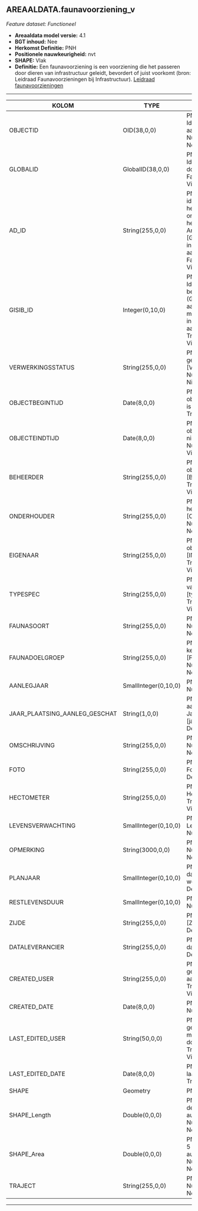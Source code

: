 ## AREAALDATA.faunavoorziening_v

*Feature dataset: Functioneel*


* __Areaaldata model versie:__ 4.1
* __BGT inhoud:__ Nee
* __Herkomst Definitie:__ PNH
* __Positionele nauwkeurigheid:__ nvt
* __SHAPE:__ Vlak
* __Definitie:__ Een faunavoorziening is een voorziening die het passeren door dieren van infrastructuur geleidt, bevordert of juist voorkomt (bron: Leidraad Faunavoorzieningen bij Infrastructuur).
[Leidraad faunavoorzieningen](http://www.mjpo.nl/publicaties/leidraad_faunavoorzieningen_bij_infrastructuur/?page=leidraad)


***

|KOLOM                               |TYPE                    |DEFINITIE|
|------                              |----                    |-----    |
|OBJECTID                            |OID(38,0,0)             |PNH; Intern ArcGIS Identificatienummer, aangemaakt door ArcGIS; Nullable: False; Default: None; Visible:Yes|
|GLOBALID                            |GlobalID(38,0,0)        |PNH; Global Unique Identifier,  aangemaakt door ArcGIS.; Nullable: False; Default: None; Visible:Yes|
|AD_ID                               |String(255,0,0)         |PNH; Uniek identificatienummer voor het object dat onveranderlijk is zolang het object bestaat in Areaaldata: in format 'AD.[GUID]'. Dit moet worden ingevuld door de aannemer.; Nullable: False; Default: None; Visible:Yes|
|GISIB_ID                            |Integer(0,10,0)         |PNH; Uniek Identificatienummer beheer openbare ruimte (GISIB), wordt aangemaakt in GISIB en mag niet worden ingevuld door de aannemer.; Nullable: True; Default: None; Visible:No|
|VERWERKINGSSTATUS                   |String(255,0,0)         |PNH; Status van de gegevens; keuzelijst [VERWERKINGSSTATUS]; Nullable: False; Default: Nieuw; Visible:Yes|
|OBJECTBEGINTIJD                     |Date(8,0,0)             |PNH; Datum waarop het object bij de bronhouder is ontstaan; Nullable: True; Visible:Yes|
|OBJECTEINDTIJD                      |Date(8,0,0)             |PNH; Datum waarop het object bij de bronhouder niet meer geldig is; Nullable: True; Visible:Yes|
|BEHEERDER                           |String(255,0,0)         |PNH; Beheerder van het object; keuzelijst [BEHEERDER]; Nullable: True; Default: None; Visible:Yes|
|ONDERHOUDER                         |String(255,0,0)         |PNH; Onderhouder van het object; keuzelijst [ONDERHOUDER]; Nullable: True; Default: None; Visible:No|
|EIGENAAR                            |String(255,0,0)         |PNH; Eigenaar van het object; keuzelijst [INSTANTIE]; Nullable: True; Default: None; Visible:No|
|TYPESPEC                            |String(255,0,0)         |PNH; Nadere typering van het object; keuzelijst [typeSpecFNV]; Nullable: True; Default: None; Visible:Yes|
|FAUNASOORT                          |String(255,0,0)         |PNH; Doelsoorten; Nullable: True; Default: None; Visible:Yes|
|FAUNADOELGROEP                      |String(255,0,0)         |PNH; Faunadoelgroep; keuzelijst [FAUNA_DOELGROEP]; Nullable: True; Default: None; Visible:No|
|AANLEGJAAR                          |SmallInteger(0,10,0)    |PNH; Aanlegjaar; Nullable: True; Visible:No|
|JAAR_PLAATSING_AANLEG_GESCHAT       |String(1,0,0)           |PNH; Jaar plaatsing of aanleg is geschat: Ja/Nee; keuzelijst [jaNee]; Nullable: True; Default: N; Visible:No|
|OMSCHRIJVING                        |String(255,0,0)         |PNH; Extra toelichting; Nullable: True; Default: None; Visible:Yes|
|FOTO                                |String(255,0,0)         |PNH; Verwijzing naar Foto; Nullable: True; Default: None; Visible:No|
|HECTOMETER                          |String(255,0,0)         |PNH; Aanduiding Hectometrering; Nullable: True; Default: None; Visible:Yes|
|LEVENSVERWACHTING                   |SmallInteger(0,10,0)    |PNH; Levensverwachting; Nullable: True; Visible:No|
|OPMERKING                           |String(3000,0,0)        |PNH; Extra toelichting; Nullable: True; Default: None; Visible:No|
|PLANJAAR                            |SmallInteger(0,10,0)    |PNH; Het geplande jaar dat het object vervangen wordt; Nullable: True; Default: None; Visible:No|
|RESTLEVENSDUUR                      |SmallInteger(0,10,0)    |PNH; Restlevensduur; Nullable: True; Visible:No|
|ZIJDE                               |String(255,0,0)         |PNH; Zijde; keuzelijst [ZIJDE]; Nullable: True; Default: None; Visible:No|
|DATALEVERANCIER                     |String(255,0,0)         |PNH; Leverancier van de data; Nullable: True; Default: None; Visible:No|
|CREATED_USER                        |String(255,0,0)         |PNH; Naam van gebruiker die de rij heeft aangemaakt; Nullable: True; Default: None; Visible:No|
|CREATED_DATE                        |Date(8,0,0)             |PNH; Aanmaakdatum; Nullable: True; Visible:No|
|LAST_EDITED_USER                    |String(50,0,0)          |PNH; Naam van gebruiker die de laatste mutatie heeft doorgevoerd; Nullable: True; Default: None; Visible:No|
|LAST_EDITED_DATE                    |Date(8,0,0)             |PNH; Datum van de laatste mutatie; Nullable: True; Visible:No|
|SHAPE                               |Geometry                |PNH; Vlak; Visible:Yes|
|SHAPE_Length                        |Double(0,0,0)           |PNH; Omtrek in meters, 5 decimalen. Dit wordt automatisch gevuld; Nullable: False; Default: None; Visible:Yes|
|SHAPE_Area                          |Double(0,0,0)           |PNH; Oppervlakte in m2, 5 decimalen. Dit wordt automatisch gevuld; Nullable: False; Default: None; Visible:Yes|
|TRAJECT                             |String(255,0,0)         |PNH; FK naar traject_v; Nullable: True; Default: None; Visible:Yes|

***
